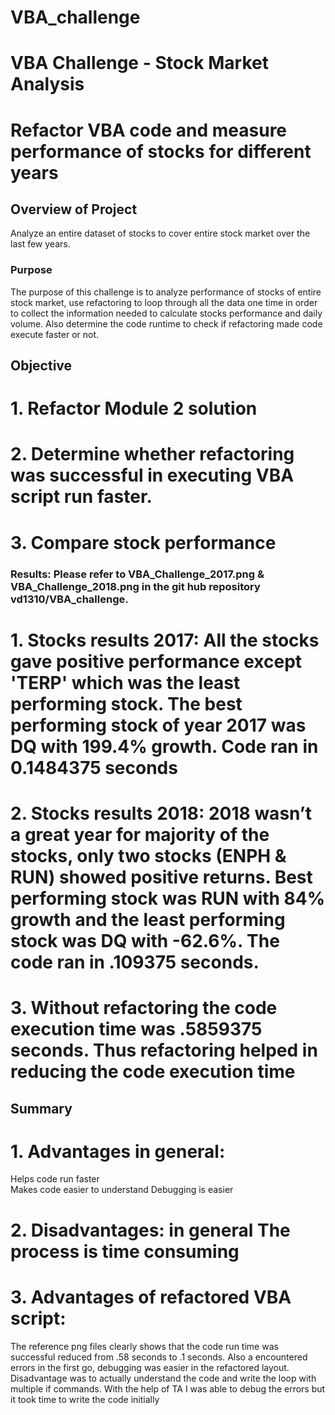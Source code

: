 # VBA_challenge
# VBA Challenge - Stock Market Analysis
# Refactor VBA code and measure performance of stocks for different years
## Overview of Project
Analyze an entire dataset of stocks to cover entire stock market over the last few years. 
### Purpose
The purpose of this challenge is to analyze performance of stocks of entire stock market, use refactoring to loop through all the data one time in order to collect the information needed to calculate stocks performance and daily volume. Also determine the code runtime to check if refactoring made code execute faster or not. 
## Objective
# 1. Refactor Module 2 solution
# 2. Determine whether refactoring was successful in executing VBA script run faster. 
# 3. Compare stock performance
### Results: Please refer to VBA_Challenge_2017.png & VBA_Challenge_2018.png in the git hub repository vd1310/VBA_challenge. 
# 1. Stocks results 2017: All the stocks gave positive performance except 'TERP' which was the least performing stock. The best performing stock of year 2017 was DQ with 199.4% growth. Code ran in 0.1484375 seconds
# 2. Stocks results 2018: 2018 wasn’t a great year for majority of the stocks, only two stocks (ENPH & RUN) showed positive returns. Best performing stock was RUN with 84% growth and the least performing stock was DQ with -62.6%. The code ran in .109375 seconds.
# 3. Without refactoring the code execution time was .5859375 seconds. Thus refactoring helped in reducing the code execution time

## Summary
# 1. Advantages in general:
Helps code run faster	
Makes code easier to understand
Debugging is easier
# 2. Disadvantages: in general The process is time consuming
# 3. Advantages of refactored VBA script:
The reference png files clearly shows that the code run time was successful reduced from .58 seconds to .1 seconds. Also a encountered errors in the first go, debugging was easier in the refactored layout. Disadvantage was to actually understand the code and write the loop with multiple if commands. With the help of TA I was able to debug the errors but it took time to write the code initially
